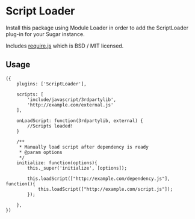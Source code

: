 # Script Loader

Install this package using Module Loader in order to add the ScriptLoader plug-in for your Sugar instance.

Includes [require.js](http://requirejs.org/) which is BSD / MIT licensed.

## Usage

    ({
        plugins: ['ScriptLoader'],

        scripts: [
            'include/javascript/3rdpartylib',
            'http://example.com/external.js'
        ],

        onLoadScript: function(3rdpartylib, external) {
            //Scripts loaded!
        }

        /**
         * Manually load script after dependency is ready
         * @param options
         */
        initialize: function(options){
            this._super('initialize', [options]);

            this.loadScript(["http://example.com/dependency.js"], function(){
                this.loadScript(["http://example.com/script.js"]);
            });

        },
    })
